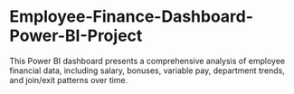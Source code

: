 # Employee-Finance-Dashboard-Power-BI-Project
This Power BI dashboard presents a comprehensive analysis of employee financial data, including salary, bonuses, variable pay, department trends, and join/exit patterns over time.
